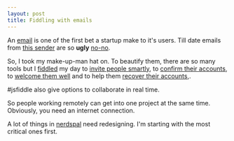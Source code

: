 ```yaml
---
layout: post
title: Fiddling with emails
---
```


An [email](http://www.smashingmagazine.com/2011/07/email-is-still-important-and-here-is-why/) is one of the first bet a startup make to it's users. Till date emails from [this sender](https://nerdspal.com) are so **ugly**  [no-no](https://www.quora.com/Why-do-people-hate-email-so-passionately).

So, I took my make-up-man hat on. To beautify them, there are so many tools but I [fiddled](http://jsfiddle.net/user/xameeramir) my day to [invite people smartly](http://jsfiddle.net/xameeramir/oa8mu7se/), to [confirm their accounts](http://jsfiddle.net/xameeramir/tfud90y3/), to [welcome them well](http://jsfiddle.net/xameeramir/25vecec4/) and to help them [recover their accounts](http://jsfiddle.net/xameeramir/usovyb9q/),.

#jsfiddle also give options to collaborate in real time.

So people working remotely can get into one project at the same time. Obviously, you need an internet connection.

A lot of things in [nerdspal](https://nerdspal.com) need redesigning. I'm starting with the most critical ones first.
